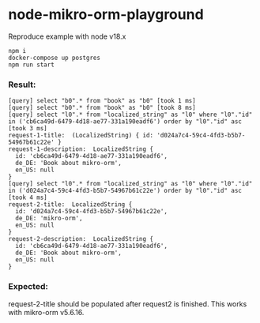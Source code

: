 # node-mikro-orm-playground
Reproduce example with node v18.x
```
npm i
docker-compose up postgres
npm run start
```

### Result:
```
[query] select "b0".* from "book" as "b0" [took 1 ms]
[query] select "b0".* from "book" as "b0" [took 8 ms]
[query] select "l0".* from "localized_string" as "l0" where "l0"."id" in ('cb6ca49d-6479-4d18-ae77-331a190eadf6') order by "l0"."id" asc [took 3 ms]
request-1-title:  (LocalizedString) { id: 'd024a7c4-59c4-4fd3-b5b7-54967b61c22e' }
request-1-description:  LocalizedString {
  id: 'cb6ca49d-6479-4d18-ae77-331a190eadf6',
  de_DE: 'Book about mikro-orm',
  en_US: null
}
[query] select "l0".* from "localized_string" as "l0" where "l0"."id" in ('d024a7c4-59c4-4fd3-b5b7-54967b61c22e') order by "l0"."id" asc [took 4 ms]
request-2-title:  LocalizedString {
  id: 'd024a7c4-59c4-4fd3-b5b7-54967b61c22e',
  de_DE: 'mikro-orm',
  en_US: null
}
request-2-description:  LocalizedString {
  id: 'cb6ca49d-6479-4d18-ae77-331a190eadf6',
  de_DE: 'Book about mikro-orm',
  en_US: null
}
```

### Expected: 
request-2-title should be populated after request2 is finished. This works with mikro-orm v5.6.16.
